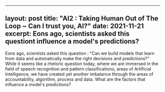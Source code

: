 
---
layout: post
title: "AI2 : Taking Human Out of The Loop ~ Can I trust you, AI?"
date: 2021-11-21
excerpt: Eons ago, scientists asked this questiont influence a model's predictions?
---

Eons ago, scientists asked this question : "Can we build models that learn from data and automatically make the right decisions and predictions?" While it seems like a rhetoric question today, where we are immersed in the field of speech recognition and pattern classifications, areas of Artificial Intelligence, we have created yet another imbalance through the areas of accountability, algorithm, process and data. What are the factors that influence a model's predictions?
